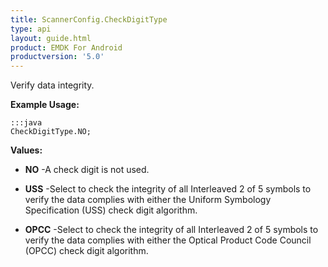 ```yaml
---
title: ScannerConfig.CheckDigitType
type: api
layout: guide.html
product: EMDK For Android
productversion: '5.0'
---
```



Verify data integrity.
 
 

**Example Usage:**
	
	:::java	
	CheckDigitType.NO;


**Values:**

* **NO** -A check digit is not used.

* **USS** -Select to check the integrity of all Interleaved 2 of 5 symbols to
 verify the data complies with either the Uniform Symbology
 Specification (USS) check digit algorithm.

* **OPCC** -Select to check the integrity of all Interleaved 2 of 5 symbols to
 verify the data complies with either the Optical Product Code Council
 (OPCC) check digit algorithm.


